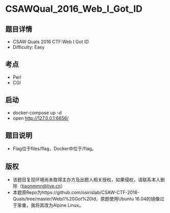 # CSAWQual_2016_Web_I_Got_ID

## 题目详情

- CSAW Quals 2016 CTF:Web I Got ID
- Difficulty: Easy

## 考点
- Perl
- CGI

## 启动
- docker-compose up -d
- open http://127.0.0.1:6656/

## 题目说明
- Flag位于files/flag，Docker中位于/flag。

## 版权
- 该题目复现环境尚未取得主办方及出题人相关授权，如果侵权，请联系本人删除（tiaonmmn@live.cn）
- 本题原Repo为https://github.com/osirislab/CSAW-CTF-2016-Quals/tree/master/Web/I%20Got%20Id，原题使用Ubuntu 16.04的镜像过于笨重，我将其改为Alpine Linux。

